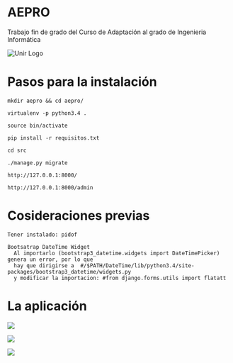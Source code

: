 # AEPRO

Trabajo fin de grado del Curso de Adaptación al grado de Ingenieria Informática

![Unir Logo](https://www.decointerior.es/wp-content/uploads/2015/01/logo-unir-e1423826671421.png)

# Pasos para la instalación

```
mkdir aepro && cd aepro/

virtualenv -p python3.4 .

source bin/activate

pip install -r requisitos.txt

cd src

./manage.py migrate

http://127.0.0.1:8000/

http://127.0.0.1:8000/admin

```
# Cosideraciones previas

```
Tener instalado: pidof

Bootsatrap DateTime Widget 
  Al importarlo (bootstrap3_datetime.widgets import DateTimePicker) genera un error, por lo que 
  hay que dirigirse a  #/$PATH/DateTime/lib/python3.4/site-packages/bootstrap3_datetime/widgets.py
  y modificar la importacion: #from django.forms.utils import flatatt

```

# La aplicación


![](https://image.ibb.co/jcyYbk/Screen_Shot_2017_08_30_at_14_27_57.png)

![](https://image.ibb.co/fpUbe5/Screen_Shot_2017_08_30_at_13_21_24.png)

![](https://image.ibb.co/jcHWU5/Screen_Shot_2017_08_30_at_13_55_04.png)


